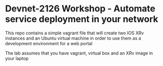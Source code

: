 # Devnet-2126 Workshop - Automate service deployment in your network
This repo contains a simple vagrant file that will create two IOS XRv instances
and an Ubuntu virtual machine in order to use them as a development environment for a web portal

The lab assumes that you have vagrant, virtual box and an XRv image in your laptop



